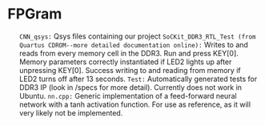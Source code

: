 <h1>FPGram</h1>

<ul>
<code>CNN_qsys:</code> Qsys files containing our project
<code>SoCKit_DDR3_RTL_Test (from Quartus CDROM--more detailed documentation online):</code>  Writes to and reads from every memory cell in the DDR3. Run and press KEY[0]. Memory parameters correctly instantiated if LED2 lights up after unpressing KEY[0]. Success writing to and reading from memory if LED2 turns off after 13 seconds.
<code>Test:</code> Automatically generated tests for DDR3 IP (look in /specs for more detail).  Currently does not work in Ubuntu.
<code>nn.cpp:</code> Generic implementation of a feed-forward neural network with a tanh activation function. For use as reference, as it will very likely not be implemented.
</ul>

